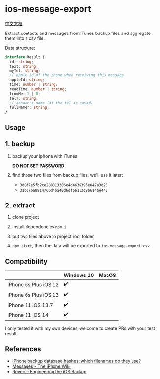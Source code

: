 # ios-message-export

[中文文档](./README.zh.md)

Extract contacts and messages from iTunes backup files and aggregate them into a csv file.

Data structure:

```ts
interface Result {
  id: string;
  text: string;
  myTel: string;
  // apple id of the phone when receiving this message
  appleId: string;
  time: number | string;
  readTime: number | string;
  fromMe: 1 | 0;
  tel?: string;
  // sender's name (if the tel is saved)
  fullName?: string;
}
```

## Usage

## 1. backup

   1. backup your iphone with iTunes

      **DO NOT SET PASSWORD**

   2. find those two files from backup files, we'll use it later:

      - `3d0d7e5fb2ce288813306e4d4636395e047a3d28`
      - `31bb7ba8914766d4ba40d6dfb6113c8b614be442`

## 2. extract

   1. clone project

   2. install dependencies `npm i`

   3. put two files above to project root folder

   4. `npm start`, then the data will be exported to `ios-message-export.csv`

## Compatibility

| | Windows 10 | MacOS |
| - | - | - |
| iPhone 6s Plus iOS 12 | ✔️ | |
| iPhone 6s Plus iOS 13 | ✔️ | |
| iPhone 11 iOS 13.7 | ✔️ | |
| iPhone 11 iOS 14 | ✔️ | |

I only tested it with my own devices, welcome to create PRs with your test result.

## References

- [iPhone backup database hashes: which filenames do they use?](https://www.iphonebackupextractor.com/blog/iphone-backup-location-all-files-extension/)
- [Messages - The iPhone Wiki](https://www.theiphonewiki.com/wiki/Messages#message)
- [Reverse Engineering the iOS Backup](https://www.richinfante.com/2017/3/16/reverse-engineering-the-ios-backup)
